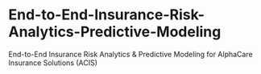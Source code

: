 # End-to-End-Insurance-Risk-Analytics-Predictive-Modeling
End-to-End Insurance Risk Analytics &amp; Predictive Modeling for AlphaCare Insurance Solutions (ACIS) 
